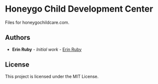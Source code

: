 # Honeygo Child Development Center

Files for honeygochildcare.com.

## Authors

* **Erin Ruby** - *Initial work* - [Erin Ruby](https://github.com/ecasserly)

## License

This project is licensed under the MIT License.